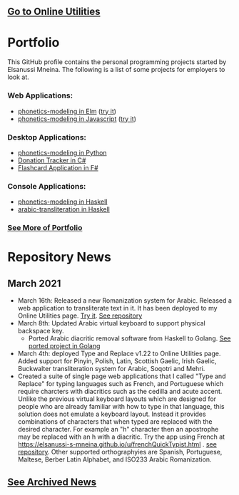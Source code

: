## [Go to Online Utilities](https://elsanussi-s-mneina.github.io/u/)

# Portfolio
This GitHub profile contains the personal programming projects started by Elsanussi Mneina.
The following is a list of some projects for employers to look at.
### Web Applications:
- [phonetics-modeling in Elm](https://github.com/elsanussi-s-mneina/phonetics-modeling-elm) ([try it](https://elsanussi-s-mneina.github.io/phonetics-modeling-elm-demo/))
- [phonetics-modeling in Javascript](https://github.com/elsanussi-s-mneina/phonetics-modeling-html-js) ([try it](https://elsanussi-s-mneina.github.io/phonetics-modeling-html-js/))

### Desktop Applications:
- [phonetics-modeling in Python](https://github.com/elsanussi-s-mneina/phonetics-modeling-python)
- [Donation Tracker in C#](https://github.com/elsanussi-s-mneina/DonationTracker)   
- [Flashcard Application in F#](https://github.com/elsanussi-s-mneina/flashcard-application-fs)

### Console Applications:
- [phonetics-modeling in Haskell](https://github.com/elsanussi-s-mneina/phonetics-modeling)
- [arabic-transliteration in Haskell](https://github.com/elsanussi-s-mneina/arabic-transliteration)
### [See More of Portfolio](https://elsanussi-s-mneina.github.io/)

# Repository News
## March 2021
- March 16th: Released a new Romanization system for Arabic. Released a web application to transliterate text in it. It has been deployed to my Online Utilities page. [Try it](https://elsanussi-s-mneina.github.io/u/artranslit_hslash.html). [See repository](https://github.com/elsanussi-s-mneina/h-slash-arabic-romanization-html-js)
- March 8th: Updated Arabic virtual keyboard to support physical backspace key.
  - Ported Arabic diacritic removal software from Haskell to Golang. [See ported project in Golang](https://github.com/elsanussi-s-mneina/remove-arabic-diacritics-by-golang)
- March 4th: deployed Type and Replace v1.22 to Online Utilities page. Added support for Pinyin, Polish, Latin, Scottish Gaelic, Irish Gaelic, Buckwalter transliteration system for Arabic, Soqotri and Mehri.
- Created a suite of single page web applications that I called "Type and Replace" for typing languages such as French, and Portuguese which require charcters with diacritics such as the cedilla and acute accent. Unlike the previous virtual keyboard layouts which are designed for people who are already familiar with how to type in that language, this solution does not emulate a keyboard layout. Instead it provides combinations of characters that when typed are replaced with the desired character. For example an "h" character then an apostrophe may be replaced with an h with a diacritic. Try the app using French at https://elsanussi-s-mneina.github.io/u/frenchQuickTypist.html . [see repository](https://github.com/elsanussi-s-mneina/type-and-replace-html-js). Other supported orthographyies are Spanish, Portuguese, Maltese, Berber Latin Alphabet, and ISO233 Arabic Romanization.
## [See Archived News](old-news.md)
